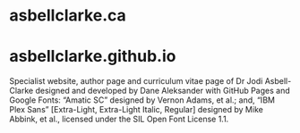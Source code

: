 # asbellclarke.ca
# asbellclarke.github.io
Specialist website, author page and curriculum vitae page of Dr Jodi Asbell-Clarke designed and developed by Dane Aleksander with GitHub Pages and Google Fonts: “Amatic SC” designed by Vernon Adams, et al.; and, “IBM Plex Sans” [Extra-Light, Extra-Light Italic, Regular] designed by Mike Abbink, et al., licensed under the SIL Open Font License 1.1.
